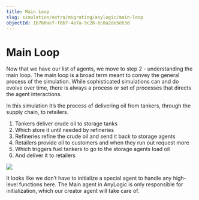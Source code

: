 ```yaml
---
title: Main Loop
slug: simulation/extra/migrating/anylogic/main-loop
objectId: 1b7b0aef-f6b7-4e7a-9c28-6c8a2de3e63d
---
```


# Main Loop

Now that we have our list of agents, we move to step 2 - understanding the main loop. The main loop is a broad term meant to convey the general process of the simulation. While sophisticated simulations can and do evolve over time, there is always a process or set of processes that directs the agent interactions.

In this simulation it’s the process of delivering oil from tankers, through the supply chain, to retailers.

1. Tankers deliver crude oil to storage tanks
2. Which store it until needed by refineries
3. Refineries refine the crude oil and send it back to storage agents
4. Retailers provide oil to customers and when they run out request more
5. Which triggers fuel tankers to go to the storage agents load oil
6. And deliver it to retailers

![](https://cdn-us1.hash.ai/site/docs/anylogic-oil-main-loop.png)

It looks like we don’t have to initialize a special agent to handle any high-level functions here. The Main agent in AnyLogic is only responsible for initialization, which our creator agent will take care of.
